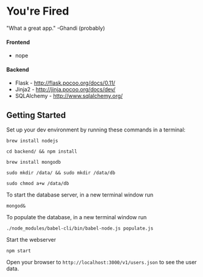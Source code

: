 # You're Fired
"What a great app."
	-Ghandi (probably)

#### Frontend
* nope

#### Backend
* Flask - http://flask.pocoo.org/docs/0.11/
* Jinja2  - http://jinja.pocoo.org/docs/dev/
* SQLAlchemy - http://www.sqlalchemy.org/

## Getting Started
    
Set up your dev environment by running these commands in a terminal:

    brew install nodejs

    cd backend/ && npm install

    brew install mongodb

    sudo mkdir /data/ && sudo mkdir /data/db

    sudo chmod a+w /data/db

To start the database server, in a new terminal window run

    mongod&

To populate the database, in a new terminal window run 
   
    ./node_modules/babel-cli/bin/babel-node.js populate.js 

Start the webserver

    npm start

Open your browser to `http://localhost:3000/v1/users.json` to see the user data.

